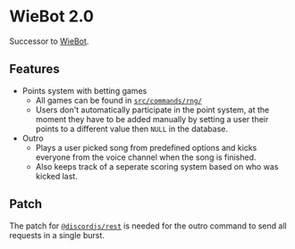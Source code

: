 # WieBot 2.0

Successor to [WieBot](https://github.com/Doppie23/WieBot).

## Features

- Points system with betting games
  - All games can be found in [`src/commands/rng/`](./src/commands/rng/)
  - Users don't automatically participate in the point system, at the moment they have to be added manually by setting a user their points to a different value then `NULL` in the database.
- Outro
  - Plays a user picked song from predefined options and kicks everyone from the voice channel when the song is finished.
  - Also keeps track of a seperate scoring system based on who was kicked last.

## Patch

The patch for [`@discordjs/rest`](./patches/@discordjs+rest+2.2.0.patch) is needed for the outro command to send all requests in a single burst.
